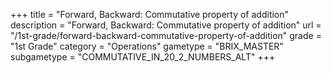+++
title = "Forward, Backward: Commutative property of addition"
description = "Forward, Backward: Commutative property of addition"
url = "/1st-grade/forward-backward-commutative-property-of-addition"
grade = "1st Grade"
category = "Operations"
gametype = "BRIX_MASTER"
subgametype = "COMMUTATIVE_IN_20_2_NUMBERS_ALT"
+++